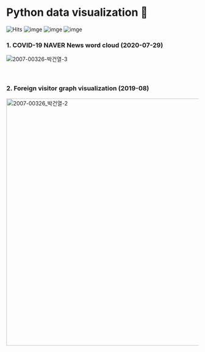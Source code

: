 # Python data visualization 💫

![Hits](https://hits.seeyoufarm.com/api/count/incr/badge.svg?url=https%3A%2F%2Fgithub.com%2Fmsmn1729%2FPython_data_visualization&count_bg=%2306A1F1&title_bg=%23555555&icon=iconify.svg&icon_color=%23FFFFFF&title=hits&edge_flat=false)
![imge](https://img.shields.io/badge/ProjectType-SingleStudy-green)
![imge](https://img.shields.io/badge/Language-Python-yellow)
![imge](https://img.shields.io/badge/Tools-JupyterNotebook-red)


### 1. COVID-19 NAVER News word cloud (2020-07-29)
![2007-00326-박건열-3](https://user-images.githubusercontent.com/59201008/88798328-b0106c80-d1df-11ea-889f-ea13e93277b2.png)
</br></br></br>
### 2. Foreign visitor graph visualization (2019-08)
<img width="648" alt="2007-00326_박건열-2" src="https://user-images.githubusercontent.com/59201008/88798359-bbfc2e80-d1df-11ea-90cd-d4c570de1c70.png">
